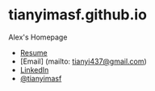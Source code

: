 # tianyimasf.github.io
Alex's Homepage

* [Resume](https://drive.google.com/file/d/10dPkTfurZfe_VVWXdkHDjiBRYgWwUX4a/view?usp=sharing)
* [Email] (mailto: tianyi437@gmail.com)
* [LinkedIn](https://www.linkedin.com/in/alex-tianyi-ma/)
* [@tianyimasf](https://github.com/tianyimasf)
